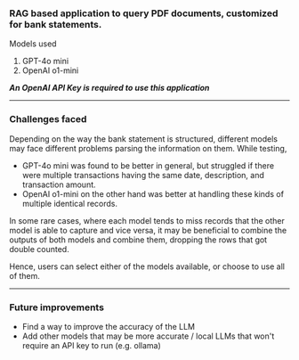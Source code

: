 ### RAG based application to query PDF documents, customized for bank statements.  
Models used 
1. GPT-4o mini
2. OpenAI o1-mini

***An OpenAI API Key is required to use this application***

---

### **Challenges faced**  
Depending on the way the bank statement is structured, different models may face different problems parsing the information on them.
While testing, 
- GPT-4o mini was found to be better in general, but struggled if there were multiple transactions having the same date, description, and transaction amount.  
- OpenAI o1-mini on the other hand was better at handling these kinds of multiple identical records.

In some rare cases, where each model tends to miss records that the other model is able to capture and vice versa, it may be beneficial to combine the outputs of both models and combine them, dropping the rows that got double counted.

Hence, users can select either of the models available, or choose to use all of them.

---

### **Future improvements**
- Find a way to improve the accuracy of the LLM
- Add other models that may be more accurate / local LLMs that won't require an API key to run (e.g. ollama)
